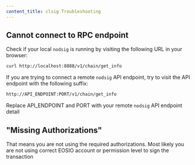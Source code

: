 ```yaml
---
content_title: clsig Troubleshooting
---
```


## Cannot connect to RPC endpoint

Check if your local `nodsig` is running by visiting the following URL in your browser:

```sh
curl http://localhost:8888/v1/chain/get_info
```

If you are trying to connect a remote `nodsig` API endpoint, try to visit the API endpoint with the following suffix:

```sh
http://API_ENDPOINT:PORT/v1/chain/get_info
```

Replace API_ENDPOINT and PORT with your remote `nodsig` API endpoint detail

## "Missing Authorizations"

That means you are not using the required authorizations. Most likely you are not using correct EOSIO account or permission level to sign the transaction
